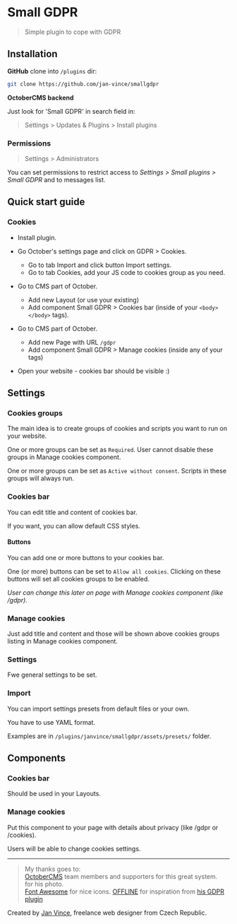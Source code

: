 # Small GDPR
> Simple plugin to cope with GDPR


## Installation

**GitHub** clone into `/plugins` dir:

```sh
git clone https://github.com/jan-vince/smallgdpr
```

**OctoberCMS backend**

Just look for 'Small GDPR' in search field in:
> Settings > Updates & Plugins > Install plugins

### Permissions

> Settings > Administrators

You can set permissions to restrict access to *Settings > Small plugins > Small GDPR* and to messages list.


## Quick start guide

### Cookies

* Install plugin.
* Go October's settings page and click on GDPR > Cookies.
  * Go to tab Import and click button Import settings.
  * Go to tab Cookies, add your JS code to cookies group as you need.

* Go to CMS part of October.
  * Add new Layout (or use your existing)
  * Add component Small GDPR > Cookies bar (inside of your `<body></body>` tags).

* Go to CMS part of October.
  * Add new Page with URL `/gdpr`
  * Add component Small GDPR > Manage cookies (inside any of your tags)



* Open your website - cookies bar should be visible :)


## Settings

### Cookies groups

The main idea is to create groups of cookies and scripts you want to run on your website.

One or more groups can be set as `Required`. User cannot disable these groups in Manage cookies component.

One or more groups can be set as `Active without consent`. Scripts in these groups will always run.

### Cookies bar 

You can edit title and content of cookies bar.

If you want, you can allow default CSS styles.

#### Buttons

You can add one or more buttons to your cookies bar. 

One (or more) buttons can be set to `Allow all cookies`. Clicking on these buttons will set all cookies groups to be enabled.

*User can change this later on page with Manage cookies component (like /gdpr).*


### Manage cookies

Just add title and content and those will be shown above cookies groups listing in Manage cookies component.


### Settings

Fwe general settings to be set.

### Import

You can import settings presets from default files or your own.

You have to use YAML format.

Examples are in `/plugins/janvince/smallgdpr/assets/presets/` folder.


## Components

### Cookies bar

Should be used in your Layouts.


### Manage cookies

Put this component to your page with details about privacy (like /gdpr or /cookies).

Users will be able to change cookies settings.




----
> My thanks goes to:    
> [OctoberCMS](http://www.octobercms.com) team members and supporters for this great system.   
> []() for his photo.   
> [Font Awesome](http://fontawesome.io/icons/) for nice icons.
> [OFFLINE](https://github.com/OFFLINE-GmbH) for inspiration from [his GDPR plugin](https://github.com/OFFLINE-GmbH/oc-gdpr-plugin)

Created by [Jan Vince](http://www.vince.cz), freelance web designer from Czech Republic.



